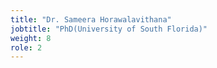 ```yaml
---
title: "Dr. Sameera Horawalavithana"
jobtitle: "PhD(University of South Florida)"
weight: 8
role: 2
---
```


